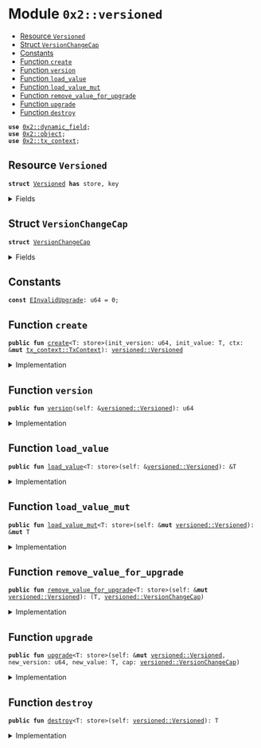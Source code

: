 
<a name="0x2_versioned"></a>

# Module `0x2::versioned`



-  [Resource `Versioned`](#0x2_versioned_Versioned)
-  [Struct `VersionChangeCap`](#0x2_versioned_VersionChangeCap)
-  [Constants](#@Constants_0)
-  [Function `create`](#0x2_versioned_create)
-  [Function `version`](#0x2_versioned_version)
-  [Function `load_value`](#0x2_versioned_load_value)
-  [Function `load_value_mut`](#0x2_versioned_load_value_mut)
-  [Function `remove_value_for_upgrade`](#0x2_versioned_remove_value_for_upgrade)
-  [Function `upgrade`](#0x2_versioned_upgrade)
-  [Function `destroy`](#0x2_versioned_destroy)


<pre><code><b>use</b> <a href="../../dependencies/mgo-framework/dynamic_field.md#0x2_dynamic_field">0x2::dynamic_field</a>;
<b>use</b> <a href="../../dependencies/mgo-framework/object.md#0x2_object">0x2::object</a>;
<b>use</b> <a href="../../dependencies/mgo-framework/tx_context.md#0x2_tx_context">0x2::tx_context</a>;
</code></pre>



<a name="0x2_versioned_Versioned"></a>

## Resource `Versioned`



<pre><code><b>struct</b> <a href="../../dependencies/mgo-framework/versioned.md#0x2_versioned_Versioned">Versioned</a> <b>has</b> store, key
</code></pre>



<details>
<summary>Fields</summary>


<dl>
<dt>
<code>id: <a href="../../dependencies/mgo-framework/object.md#0x2_object_UID">object::UID</a></code>
</dt>
<dd>

</dd>
<dt>
<code>version: u64</code>
</dt>
<dd>

</dd>
</dl>


</details>

<a name="0x2_versioned_VersionChangeCap"></a>

## Struct `VersionChangeCap`



<pre><code><b>struct</b> <a href="../../dependencies/mgo-framework/versioned.md#0x2_versioned_VersionChangeCap">VersionChangeCap</a>
</code></pre>



<details>
<summary>Fields</summary>


<dl>
<dt>
<code>versioned_id: <a href="../../dependencies/mgo-framework/object.md#0x2_object_ID">object::ID</a></code>
</dt>
<dd>

</dd>
<dt>
<code>old_version: u64</code>
</dt>
<dd>

</dd>
</dl>


</details>

<a name="@Constants_0"></a>

## Constants


<a name="0x2_versioned_EInvalidUpgrade"></a>



<pre><code><b>const</b> <a href="../../dependencies/mgo-framework/versioned.md#0x2_versioned_EInvalidUpgrade">EInvalidUpgrade</a>: u64 = 0;
</code></pre>



<a name="0x2_versioned_create"></a>

## Function `create`



<pre><code><b>public</b> <b>fun</b> <a href="../../dependencies/mgo-framework/versioned.md#0x2_versioned_create">create</a>&lt;T: store&gt;(init_version: u64, init_value: T, ctx: &<b>mut</b> <a href="../../dependencies/mgo-framework/tx_context.md#0x2_tx_context_TxContext">tx_context::TxContext</a>): <a href="../../dependencies/mgo-framework/versioned.md#0x2_versioned_Versioned">versioned::Versioned</a>
</code></pre>



<details>
<summary>Implementation</summary>


<pre><code><b>public</b> <b>fun</b> <a href="../../dependencies/mgo-framework/versioned.md#0x2_versioned_create">create</a>&lt;T: store&gt;(init_version: u64, init_value: T, ctx: &<b>mut</b> TxContext): <a href="../../dependencies/mgo-framework/versioned.md#0x2_versioned_Versioned">Versioned</a> {
    <b>let</b> self = <a href="../../dependencies/mgo-framework/versioned.md#0x2_versioned_Versioned">Versioned</a> {
        id: <a href="../../dependencies/mgo-framework/object.md#0x2_object_new">object::new</a>(ctx),
        version: init_version,
    };
    <a href="../../dependencies/mgo-framework/dynamic_field.md#0x2_dynamic_field_add">dynamic_field::add</a>(&<b>mut</b> self.id, init_version, init_value);
    self
}
</code></pre>



</details>

<a name="0x2_versioned_version"></a>

## Function `version`



<pre><code><b>public</b> <b>fun</b> <a href="../../dependencies/mgo-framework/versioned.md#0x2_versioned_version">version</a>(self: &<a href="../../dependencies/mgo-framework/versioned.md#0x2_versioned_Versioned">versioned::Versioned</a>): u64
</code></pre>



<details>
<summary>Implementation</summary>


<pre><code><b>public</b> <b>fun</b> <a href="../../dependencies/mgo-framework/versioned.md#0x2_versioned_version">version</a>(self: &<a href="../../dependencies/mgo-framework/versioned.md#0x2_versioned_Versioned">Versioned</a>): u64 {
    self.version
}
</code></pre>



</details>

<a name="0x2_versioned_load_value"></a>

## Function `load_value`



<pre><code><b>public</b> <b>fun</b> <a href="../../dependencies/mgo-framework/versioned.md#0x2_versioned_load_value">load_value</a>&lt;T: store&gt;(self: &<a href="../../dependencies/mgo-framework/versioned.md#0x2_versioned_Versioned">versioned::Versioned</a>): &T
</code></pre>



<details>
<summary>Implementation</summary>


<pre><code><b>public</b> <b>fun</b> <a href="../../dependencies/mgo-framework/versioned.md#0x2_versioned_load_value">load_value</a>&lt;T: store&gt;(self: &<a href="../../dependencies/mgo-framework/versioned.md#0x2_versioned_Versioned">Versioned</a>): &T {
    <a href="../../dependencies/mgo-framework/dynamic_field.md#0x2_dynamic_field_borrow">dynamic_field::borrow</a>(&self.id, self.version)
}
</code></pre>



</details>

<a name="0x2_versioned_load_value_mut"></a>

## Function `load_value_mut`



<pre><code><b>public</b> <b>fun</b> <a href="../../dependencies/mgo-framework/versioned.md#0x2_versioned_load_value_mut">load_value_mut</a>&lt;T: store&gt;(self: &<b>mut</b> <a href="../../dependencies/mgo-framework/versioned.md#0x2_versioned_Versioned">versioned::Versioned</a>): &<b>mut</b> T
</code></pre>



<details>
<summary>Implementation</summary>


<pre><code><b>public</b> <b>fun</b> <a href="../../dependencies/mgo-framework/versioned.md#0x2_versioned_load_value_mut">load_value_mut</a>&lt;T: store&gt;(self: &<b>mut</b> <a href="../../dependencies/mgo-framework/versioned.md#0x2_versioned_Versioned">Versioned</a>): &<b>mut</b> T {
    <a href="../../dependencies/mgo-framework/dynamic_field.md#0x2_dynamic_field_borrow_mut">dynamic_field::borrow_mut</a>(&<b>mut</b> self.id, self.version)
}
</code></pre>



</details>

<a name="0x2_versioned_remove_value_for_upgrade"></a>

## Function `remove_value_for_upgrade`



<pre><code><b>public</b> <b>fun</b> <a href="../../dependencies/mgo-framework/versioned.md#0x2_versioned_remove_value_for_upgrade">remove_value_for_upgrade</a>&lt;T: store&gt;(self: &<b>mut</b> <a href="../../dependencies/mgo-framework/versioned.md#0x2_versioned_Versioned">versioned::Versioned</a>): (T, <a href="../../dependencies/mgo-framework/versioned.md#0x2_versioned_VersionChangeCap">versioned::VersionChangeCap</a>)
</code></pre>



<details>
<summary>Implementation</summary>


<pre><code><b>public</b> <b>fun</b> <a href="../../dependencies/mgo-framework/versioned.md#0x2_versioned_remove_value_for_upgrade">remove_value_for_upgrade</a>&lt;T: store&gt;(self: &<b>mut</b> <a href="../../dependencies/mgo-framework/versioned.md#0x2_versioned_Versioned">Versioned</a>): (T, <a href="../../dependencies/mgo-framework/versioned.md#0x2_versioned_VersionChangeCap">VersionChangeCap</a>) {
    (
        <a href="../../dependencies/mgo-framework/dynamic_field.md#0x2_dynamic_field_remove">dynamic_field::remove</a>(&<b>mut</b> self.id, self.version),
        <a href="../../dependencies/mgo-framework/versioned.md#0x2_versioned_VersionChangeCap">VersionChangeCap</a> {
            versioned_id: <a href="../../dependencies/mgo-framework/object.md#0x2_object_id">object::id</a>(self),
            old_version: self.version,
        }
    )
}
</code></pre>



</details>

<a name="0x2_versioned_upgrade"></a>

## Function `upgrade`



<pre><code><b>public</b> <b>fun</b> <a href="../../dependencies/mgo-framework/versioned.md#0x2_versioned_upgrade">upgrade</a>&lt;T: store&gt;(self: &<b>mut</b> <a href="../../dependencies/mgo-framework/versioned.md#0x2_versioned_Versioned">versioned::Versioned</a>, new_version: u64, new_value: T, cap: <a href="../../dependencies/mgo-framework/versioned.md#0x2_versioned_VersionChangeCap">versioned::VersionChangeCap</a>)
</code></pre>



<details>
<summary>Implementation</summary>


<pre><code><b>public</b> <b>fun</b> <a href="../../dependencies/mgo-framework/versioned.md#0x2_versioned_upgrade">upgrade</a>&lt;T: store&gt;(self: &<b>mut</b> <a href="../../dependencies/mgo-framework/versioned.md#0x2_versioned_Versioned">Versioned</a>, new_version: u64, new_value: T, cap: <a href="../../dependencies/mgo-framework/versioned.md#0x2_versioned_VersionChangeCap">VersionChangeCap</a>) {
    <b>let</b> <a href="../../dependencies/mgo-framework/versioned.md#0x2_versioned_VersionChangeCap">VersionChangeCap</a> { versioned_id, old_version } = cap;
    <b>assert</b>!(versioned_id == <a href="../../dependencies/mgo-framework/object.md#0x2_object_id">object::id</a>(self), <a href="../../dependencies/mgo-framework/versioned.md#0x2_versioned_EInvalidUpgrade">EInvalidUpgrade</a>);
    <b>assert</b>!(old_version &lt; new_version, <a href="../../dependencies/mgo-framework/versioned.md#0x2_versioned_EInvalidUpgrade">EInvalidUpgrade</a>);
    <a href="../../dependencies/mgo-framework/dynamic_field.md#0x2_dynamic_field_add">dynamic_field::add</a>(&<b>mut</b> self.id, new_version, new_value);
    self.version = new_version;
}
</code></pre>



</details>

<a name="0x2_versioned_destroy"></a>

## Function `destroy`



<pre><code><b>public</b> <b>fun</b> <a href="../../dependencies/mgo-framework/versioned.md#0x2_versioned_destroy">destroy</a>&lt;T: store&gt;(self: <a href="../../dependencies/mgo-framework/versioned.md#0x2_versioned_Versioned">versioned::Versioned</a>): T
</code></pre>



<details>
<summary>Implementation</summary>


<pre><code><b>public</b> <b>fun</b> <a href="../../dependencies/mgo-framework/versioned.md#0x2_versioned_destroy">destroy</a>&lt;T: store&gt;(self: <a href="../../dependencies/mgo-framework/versioned.md#0x2_versioned_Versioned">Versioned</a>): T {
    <b>let</b> <a href="../../dependencies/mgo-framework/versioned.md#0x2_versioned_Versioned">Versioned</a> { id, version } = self;
    <b>let</b> ret = <a href="../../dependencies/mgo-framework/dynamic_field.md#0x2_dynamic_field_remove">dynamic_field::remove</a>(&<b>mut</b> id, version);
    <a href="../../dependencies/mgo-framework/object.md#0x2_object_delete">object::delete</a>(id);
    ret
}
</code></pre>



</details>
